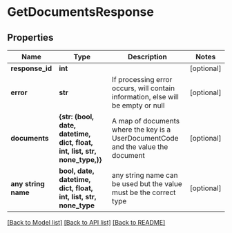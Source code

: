# GetDocumentsResponse


## Properties
Name | Type | Description | Notes
------------ | ------------- | ------------- | -------------
**response_id** | **int** |  | [optional] 
**error** | **str** | If processing error occurs, will contain information, else will be empty or null | [optional] 
**documents** | **{str: (bool, date, datetime, dict, float, int, list, str, none_type,)}** | A map of documents where the key is a UserDocumentCode and the value the document | [optional] 
**any string name** | **bool, date, datetime, dict, float, int, list, str, none_type** | any string name can be used but the value must be the correct type | [optional]

[[Back to Model list]](../README.md#documentation-for-models) [[Back to API list]](../README.md#documentation-for-api-endpoints) [[Back to README]](../README.md)


